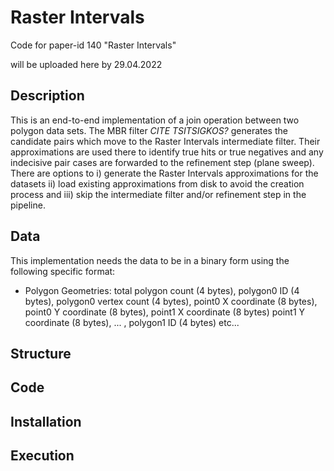 # Raster Intervals
Code for paper-id 140 "Raster Intervals"

will be uploaded here by 29.04.2022


## Description
This is an end-to-end implementation of a join operation between two polygon data sets. The MBR filter *CITE TSITSIGKOS?* generates the candidate pairs which move to the Raster Intervals intermediate filter. Their approximations are used there to identify true hits or true negatives and any indecisive pair cases are forwarded to the refinement step (plane sweep). There are options to i) generate the Raster Intervals approximations for the datasets ii) load existing approximations from disk to avoid the creation process and iii) skip the intermediate filter and/or refinement step in the pipeline.

## Data

This implementation needs the data to be in a binary form using the following specific format:
- Polygon Geometries: total polygon count (4 bytes), polygon0 ID (4 bytes), polygon0 vertex count (4 bytes), point0 X coordinate (8 bytes), point0 Y coordinate (8 bytes), point1 X coordinate (8 bytes) point1 Y coordinate (8 bytes), ... , polygon1 ID (4 bytes) etc...

## Structure

## Code

## Installation

## Execution
